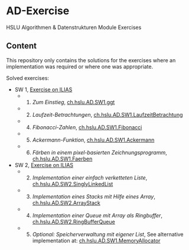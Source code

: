 # AD-Exercise
HSLU Algorithmen & Datenstrukturen Module Exercises

## Content

This repository only contains the solutions for the exercises where an 
implementation was required or where one was appropriate.

Solved exercises:

* SW 1, [Exercise on ILIAS](https://elearning.hslu.ch/ilias/goto.php?target=file_3297997_download)
  * 1. *Zum Einstieg*, [ch.hslu.AD.SW1.ggt](src/main/java/ch/hslu/AD/SW1/ggT/App.java)
  * 2. *Laufzeit-Betrachtungen*, [ch.hslu.AD.SW1.LaufzeitBetrachtung](src/main/java/ch/hslu/AD/SW1/LaufzeitBetrachtung/App.java)
  * 4. *Fibonacci-Zahlen*, [ch.hslu.AD.SW1.Fibonacci](src/main/java/ch/hslu/AD/SW1/Fibonacci/App.java)
  * 5. *Ackermann-Funktion*, [ch.hslu.AD.SW1.Ackermann](src/main/java/ch/hslu/AD/SW1/Ackermann/App.java)
  * 6. *Färben in einem pixel-basierten Zeichnungsprogramm*, [ch.hslu.AD.SW1.Faerben](src/main/java/ch/hslu/AD/SW1/Faerben/App.java)
* SW 2, [Exercise on ILIAS](https://elearning.hslu.ch/ilias/goto.php?target=file_3304344_download)
  * 2. *Implementation einer einfach verketteten Liste*, [ch.hslu.AD.SW2.SinglyLinkedList](src/main/java/ch/hslu/AD/SW2/SinglyLinkedList/SinglyLinkedList.java)
  * 3. *Implementation eines Stacks mit Hilfe eines Array*, [ch.hslu.AD.SW2.ArrayStack](src/main/java/ch/hslu/AD/SW2/ArrayStack/ArrayStack.java)
  * 4. *Implementation einer Queue mit Array als Ringbuffer*, [ch.hslu.AD.SW2.RingBufferQueue](src/main/java/ch/hslu/AD/SW2/RingBufferQueue/RingBufferQueue.java)
  * 5. *Optional: Speicherverwaltung mit eigener List*, See alternative implementation at: [ch.hslu.AD.SW1.MemoryAllocator](src/main/java/ch/hslu/AD/SW1/MemoryAllocator)

